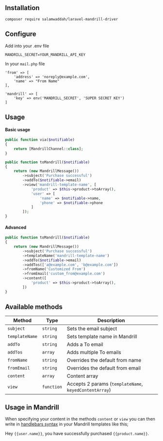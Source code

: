 ## Installation 
```
composer require salamwaddah/laravel-mandrill-driver
```

## Configure
Add into your .env file
```
MANDRILL_SECRET=YOUR_MANDRILL_API_KEY
```
In your `mail.php` file

```
'from' => [
    'address' => 'noreply@example.com',
    'name' => "From Name"
],

'mandrill' => [
    'key' => env('MANDRILL_SECRET', 'SUPER SECRET KEY')
]
```

## Usage

#### Basic usage
```php
public function via($notifiable)
{
    return [MandrillChannel::class];
}

public function toMandrill($notifiable)
{
    return (new MandrillMessage())
        ->subject('Purchase successful')
        ->addTo($notifiable->email)
        ->view('mandrill-template-name', [
            'product' => $this->product->toArray(),
            'user' => [
                'name' => $notifiable->name,
                'phone' => $notifiable->phone
            ]
        ]);
}
```
#### Advanced
```php
public function toMandrill($notifiable)
{
    return (new MandrillMessage())
        ->subject('Purchase successful')
        ->templateName('mandrill-template-name')
        ->addTo($notifiable->email)
        ->addTos(['a@example.com', 'b@example.com'])
        ->fromName('Customized From')
        ->fromEmail('custom_from@example.com')
        ->content([
            'product' => $this->product->toArray(),
        ])
}
```

## Available methods
|Method|Type|Description|
|------|----|----|
|`subject`|`string`|Sets the email subject| 
|`templateName`|`string`|Sets template name in Mandrill|
|`addTo`|`string`|Adds a To email| 
|`addTos`|`array`|Adds multiple To emails|
|`fromName`|`string`|Overrides the default from name|
|`fromEmail`|`string`|Overrides the default from email|
|`content`|`array`|Content array| 
|`view`|`function`|Accepts 2 params (`templateName`, `keyedContentArray`)|

## Usage in Mandrill
When specifying your content in the methods `content` or `view` you can then write in [handlebars syntax](https://mandrill.zendesk.com/hc/en-us/articles/205582537-Using-Handlebars-for-Dynamic-Content) in your Mandrill templates like this; 

Hey `{{user.name}}`, you have successfully purchased `{{product.name}}`.
